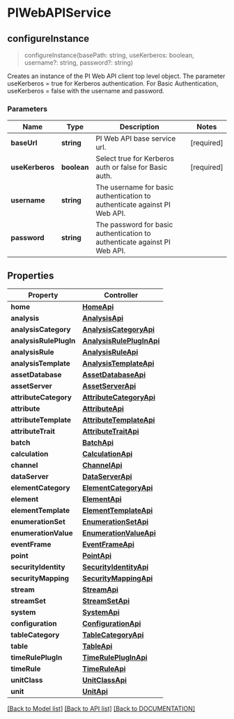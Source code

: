# PIWebAPIService

## **configureInstance**
> configureInstance(basePath: string, useKerberos: boolean, username?: string, password?: string)

Creates an instance of the PI Web API client top level object. The parameter useKerberos = true for Kerberos authentication. For Basic Authentication, useKerberos = false with the username and password.

### Parameters

Name | Type | Description | Notes
------------- | ------------- | ------------- | -------------
**baseUrl** | **string**| PI Web API base service url. | [required]
**useKerberos** | **boolean**| Select true for Kerberos auth or false for Basic auth. | [required]
**username** | **string**| The username for basic authentication to authenticate against PI Web API. 
**password** | **string**| The password for basic authentication to authenticate against PI Web API. 

## **Properties**

Property | Controller
------------ | -------------
**home** | [**HomeApi**](/docs/api/HomeApi.md)
**analysis** | [**AnalysisApi**](/docs/api/AnalysisApi.md)
**analysisCategory** | [**AnalysisCategoryApi**](/docs/api/AnalysisCategoryApi.md)
**analysisRulePlugIn** | [**AnalysisRulePlugInApi**](/docs/api/AnalysisRulePlugInApi.md)
**analysisRule** | [**AnalysisRuleApi**](/docs/api/AnalysisRuleApi.md)
**analysisTemplate** | [**AnalysisTemplateApi**](/docs/api/AnalysisTemplateApi.md)
**assetDatabase** | [**AssetDatabaseApi**](/docs/api/AssetDatabaseApi.md)
**assetServer** | [**AssetServerApi**](/docs/api/AssetServerApi.md)
**attributeCategory** | [**AttributeCategoryApi**](/docs/api/AttributeCategoryApi.md)
**attribute** | [**AttributeApi**](/docs/api/AttributeApi.md)
**attributeTemplate** | [**AttributeTemplateApi**](/docs/api/AttributeTemplateApi.md)
**attributeTrait** | [**AttributeTraitApi**](/docs/api/AttributeTraitApi.md)
**batch** | [**BatchApi**](/docs/api/BatchApi.md)
**calculation** | [**CalculationApi**](/docs/api/CalculationApi.md)
**channel** | [**ChannelApi**](/docs/api/ChannelApi.md)
**dataServer** | [**DataServerApi**](/docs/api/DataServerApi.md)
**elementCategory** | [**ElementCategoryApi**](/docs/api/ElementCategoryApi.md)
**element** | [**ElementApi**](/docs/api/ElementApi.md)
**elementTemplate** | [**ElementTemplateApi**](/docs/api/ElementTemplateApi.md)
**enumerationSet** | [**EnumerationSetApi**](/docs/api/EnumerationSetApi.md)
**enumerationValue** | [**EnumerationValueApi**](/docs/api/EnumerationValueApi.md)
**eventFrame** | [**EventFrameApi**](/docs/api/EventFrameApi.md)
**point** | [**PointApi**](/docs/api/PointApi.md)
**securityIdentity** | [**SecurityIdentityApi**](/docs/api/SecurityIdentityApi.md)
**securityMapping** | [**SecurityMappingApi**](/docs/api/SecurityMappingApi.md)
**stream** | [**StreamApi**](/docs/api/StreamApi.md)
**streamSet** | [**StreamSetApi**](/docs/api/StreamSetApi.md)
**system** | [**SystemApi**](/docs/api/SystemApi.md)
**configuration** | [**ConfigurationApi**](/docs/api/ConfigurationApi.md)
**tableCategory** | [**TableCategoryApi**](/docs/api/TableCategoryApi.md)
**table** | [**TableApi**](/docs/api/TableApi.md)
**timeRulePlugIn** | [**TimeRulePlugInApi**](/docs/api/TimeRulePlugInApi.md)
**timeRule** | [**TimeRuleApi**](/docs/api/TimeRuleApi.md)
**unitClass** | [**UnitClassApi**](/docs/api/UnitClassApi.md)
**unit** | [**UnitApi**](/docs/api/UnitApi.md)

[[Back to Model list]](../DOCUMENTATION.md#documentation-for-models) [[Back to API list]](../DOCUMENTATION.md#documentation-for-api-endpoints) [[Back to DOCUMENTATION]](../DOCUMENTATION.md)
